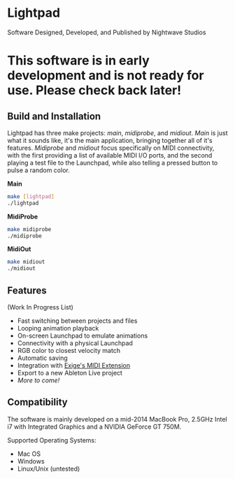 # Lightpad
Software Designed, Developed, and Published by Nightwave Studios

# This software is in early development and is not ready for use.  Please check back later!

## Build and Installation
Lightpad has three make projects: _main_, _midiprobe_, and _midiout_.  _Main_ is just what it sounds like, it's the main application, bringing together all of it's features.  _Midiprobe_ and _midiout_ focus specifically on MIDI connectivity, with the first providing a list of available MIDI I/O ports, and the second playing a test file to the Launchpad, while also telling a pressed button to pulse a random color.

**Main**

```bash
make [lightpad]
./lightpad
```

**MidiProbe**

```bash
make midiprobe
./midiprobe
```

**MidiOut**

```bash
make midiout
./midiout
```

## Features
(Work In Progress List)

- Fast switching between projects and files
- Looping animation playback
- On-screen Launchpad to emulate animations
- Connectivity with a physical Launchpad
- RGB color to closest velocity match
- Automatic saving
- Integration with [Exige's MIDI Extension](http://forum.launchpad-pro.com/viewtopic.php?pid=35098)
- Export to a new Ableton Live project
- *More to come!*

## Compatibility
The software is mainly developed on a mid-2014 MacBook Pro, 2.5GHz Intel i7 with Integrated Graphics and a NVIDIA GeForce GT 750M.

Supported Operating Systems:

* Mac OS
* Windows
* Linux/Unix (untested)